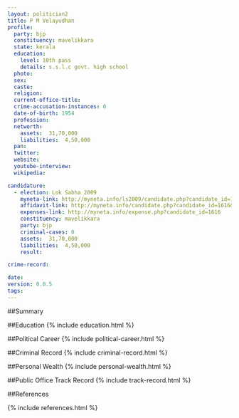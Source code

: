 ```yaml
---
layout: politician2
title: P M Velayudhan
profile: 
  party: bjp
  constituency: mavelikkara
  state: kerala
  education: 
    level: 10th pass
    details: s.s.l.c govt. high school
  photo: 
  sex: 
  caste: 
  religion: 
  current-office-title: 
  crime-accusation-instances: 0
  date-of-birth: 1954
  profession: 
  networth: 
    assets:  31,70,000
    liabilities:  4,50,000
  pan: 
  twitter: 
  website: 
  youtube-interview: 
  wikipedia: 

candidature: 
  - election: Lok Sabha 2009
    myneta-link: http://myneta.info/ls2009/candidate.php?candidate_id=1616
    affidavit-link: http://myneta.info/candidate.php?candidate_id=1616&scan=original
    expenses-link: http://myneta.info/expense.php?candidate_id=1616
    constituency: mavelikkara 
    party: bjp
    criminal-cases: 0
    assets:  31,70,000
    liabilities:  4,50,000
    result:  

crime-record: 

date: 
version: 0.0.5
tags: 
---
```

##Summary


##Education
{% include education.html %}


##Political Career
{% include political-career.html %}


##Criminal Record
{% include criminal-record.html %}


##Personal Wealth
{% include personal-wealth.html %}


##Public Office Track Record
{% include track-record.html %}


##References


{% include references.html %}